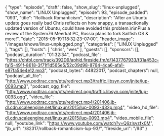 {
  "type": "episode",
  "draft": false,
  "show_slug": "linux-unplugged",
  "show_name": "LINUX Unplugged",
  "episode": 93,
  "episode_padded": "093",
  "title": "Rollback Romanticism",
  "description": "After an Ubuntu update goes really bad Chris reflects on how snappy, a transactionally updated version of Ubuntu, could have avoided this problem.\n\nPlus a review of the System76 Meerkat PC, Russia plans to fork Sailfish OS & more!",
  "date": "2015-05-19T18:32:23-07:00",
  "header_image": "/images/shows/linux-unplugged.png",
  "categories": [
    "LINUX Unplugged"
  ],
  "tags": [],
  "hosts": [
    "chris",
    "wes"
  ],
  "guests": [],
  "sponsors": [],
  "podcast_duration": "01:32:34",
  "podcast_file": "https://chtbl.com/track/392D9/aphid.fireside.fm/d/1437767933/f31a453c-fa15-491f-8618-3f71f1d565e5/52c09d98-8764-4ca6-afa1-e87fa54e4e12.mp3",
  "podcast_bytes": 44822017,
  "podcast_chapters": null,
  "podcast_alt_file": "http://www.podtrac.com/pts/redirect.mp3/traffic.libsyn.com/jnite/lup-0093.mp3",
  "podcast_ogg_file": "http://www.podtrac.com/pts/redirect.ogg/traffic.libsyn.com/jnite/lup-0093.ogg",
  "video_file": "http://www.podtrac.com/pts/redirect.mp4/201406.jb-dl.cdn.scaleengine.net/linuxun/2015/lup-0093-432p.mp4",
  "video_hd_file": "http://www.podtrac.com/pts/redirect.mp4/201406.jb-dl.cdn.scaleengine.net/linuxun/2015/lup-0093.mp4",
  "video_mobile_file": null,
  "youtube_link": "https://www.youtube.com/watch?v=Q6zlsvzfx0M",
  "jb_url": "/82317/rollback-romanticism-lup-93/",
  "fireside_url": "/93"
}

